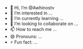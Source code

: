 - 👋 Hi, I’m @Awhinostv
- 👀 I’m interested in ...
- 🌱 I’m currently learning ...
- 💞️ I’m looking to collaborate on ...
- 📫 How to reach me ...
- 😄 Pronouns: ...
- ⚡ Fun fact: ...

<!---
Awhinostv/Awhinostv is a ✨ special ✨ repository because its `README.md` (this file) appears on your GitHub profile.
You can click the Preview link to take a look at your changes.
--->
